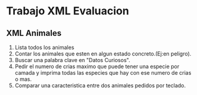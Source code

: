 # Trabajo XML Evaluacion

## XML Animales

   1. Lista todos los animales
   2. Contar los animales que esten en algun estado concreto.(Ej:en peligro).
   3. Buscar una palabra clave en "Datos Curiosos".
   4. Pedir el numero de crias maximo que puede tener una especie por camada y imprima todas las especies que hay con ese numero de crias o mas.
   5. Comparar una caracteristica entre dos animales pedidos por teclado.
